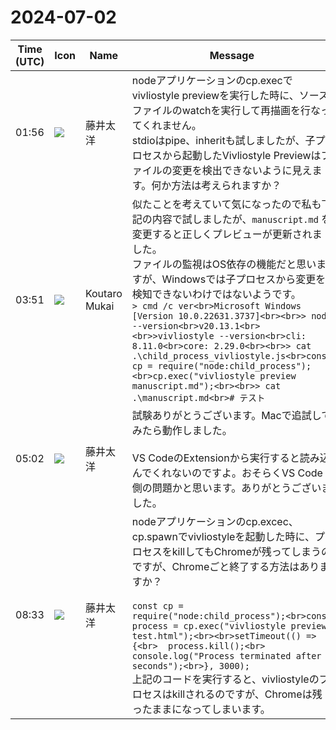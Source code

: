 # 2024-07-02

|Time (UTC)|Icon|Name|Message|
|---|---|---|---|
|01:56|![](https://secure.gravatar.com/avatar/071ca54af656223d6d39098e0598e777.jpg?s=72&d=https%3A%2F%2Fa.slack-edge.com%2Fdf10d%2Fimg%2Favatars%2Fava_0022-72.png)|藤井太洋|nodeアプリケーションのcp.execでvivliostyle previewを実行した時に、ソースファイルのwatchを実行して再描画を行なってくれません。<br>stdioはpipe、inheritも試しましたが、子プロセスから起動したVivliostyle Previewはファイルの変更を検出できないように見えます。何か方法は考えられますか？|
|03:51|![](https://avatars.slack-edge.com/2023-11-11/6180804843906_ec36242e3b721d6c30e9_72.png)|Koutaro Mukai|似たことを考えていて気になったので私も下記の内容で試しましたが、`manuscript.md` を変更すると正しくプレビューが更新されました。<br>ファイルの監視はOS依存の機能だと思いますが、Windowsでは子プロセスから変更を検知できないわけではないようです。<br>```> cmd /c ver<br>Microsoft Windows [Version 10.0.22631.3737]<br><br>> node --version<br>v20.13.1<br><br>>vivliostyle --version<br>cli: 8.11.0<br>core: 2.29.0<br><br>> cat .\child_process_vivliostyle.js<br>const cp = require("node:child_process");<br>cp.exec("vivliostyle preview manuscript.md");<br><br>> cat .\manuscript.md<br># テスト```|
|05:02|![](https://secure.gravatar.com/avatar/071ca54af656223d6d39098e0598e777.jpg?s=72&d=https%3A%2F%2Fa.slack-edge.com%2Fdf10d%2Fimg%2Favatars%2Fava_0022-72.png)|藤井太洋|試験ありがとうございます。Macで追試してみたら動作しました。<br><br>VS CodeのExtensionから実行すると読み込んでくれないのですよ。おそらくVS Code側の問題かと思います。ありがとうございました。|
|08:33|![](https://secure.gravatar.com/avatar/071ca54af656223d6d39098e0598e777.jpg?s=72&d=https%3A%2F%2Fa.slack-edge.com%2Fdf10d%2Fimg%2Favatars%2Fava_0022-72.png)|藤井太洋|nodeアプリケーションのcp.excec、cp.spawnでvivliostyleを起動した時に、プロセスをkillしてもChromeが残ってしまうのですが、Chromeごと終了する方法はありますか？<br><br>```const cp = require("node:child_process");<br>const process = cp.exec("vivliostyle preview test.html");<br><br>setTimeout(() => {<br>  process.kill();<br>  console.log("Process terminated after 3 seconds");<br>}, 3000);```<br>上記のコードを実行すると、vivliostyleのプロセスはkillされるのですが、Chromeは残ったままになってしまいます。|
